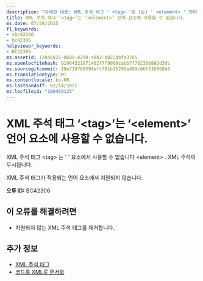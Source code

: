 ```yaml
---
description: "자세한 내용: XML 주석 태그 ' <tag> '은 (는) ' <element> ' 언어 요소에서 허용 되지 않습니다."
title: XML 주석 태그 ‘<tag>’는 ‘<element>’ 언어 요소에 사용할 수 없습니다.
ms.date: 07/20/2015
f1_keywords:
- vbc42306
- bc42306
helpviewer_keywords:
- BC42306
ms.assetid: 12846822-0609-4298-a8b2-b022abfa3765
ms.openlocfilehash: 91964321871402f7f9960cab67f782386882d3dc
ms.sourcegitcommit: 10e719780594efc781b15295e499c66f316068b8
ms.translationtype: MT
ms.contentlocale: ko-KR
ms.lasthandoff: 02/14/2021
ms.locfileid: "100459125"
---
```

# <a name="xml-comment-tag-tag-is-not-permitted-on-a-element-language-element"></a>XML 주석 태그 ‘\<tag>’는 ‘\<element>’ 언어 요소에 사용할 수 없습니다.

XML 주석 태그 \<tag> 는 ' ' 요소에서 사용할 수 없습니다 \<element> . XML 주석이 무시됩니다.  
  
 XML 주석 태그가 적용되는 언어 요소에서 지원되지 않습니다.  
  
 **오류 ID:** BC42306  
  
## <a name="to-correct-this-error"></a>이 오류를 해결하려면  
  
- 지원되지 않는 XML 주석 태그를 제거합니다.  
  
## <a name="see-also"></a>추가 정보

- [XML 주석 태그](../language-reference/xmldoc/index.md)
- [코드를 XML로 문서화](../programming-guide/program-structure/documenting-your-code-with-xml.md)
